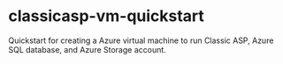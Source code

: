 # classicasp-vm-quickstart
Quickstart for creating a Azure virtual machine to run Classic ASP, Azure SQL database, and Azure Storage account.
